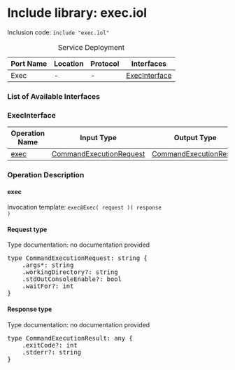 # Include library: exec.iol

Inclusion code: <code>include "exec.iol"</code>

<table>
  <caption>Service Deployment</caption>
  <thead>
    <tr>
      <th>Port Name</th>
      <th>Location</th>
      <th>Protocol</th>
      <th>Interfaces</th>
    </tr>
  </thead>
  <tbody>
    <tr>
      <td>Exec</td>
      <td>-</td>
      <td>-</td>
      <td><a href="#ExecInterface">ExecInterface</a></td>
    </tr>
  </tbody>
</table>

<h3>List of Available Interfaces</h3>

<h3 id="ExecInterface">ExecInterface</h3>

<table>
  <thead>
    <tr>
      <th>Operation Name</th>
      <th>Input Type</th>
      <th>Output Type</th>
      <th>Faults</th>
    </tr>
  </thead>
  <tbody>
    <tr>
      <td><a href="#exec">exec</a></td>
      <td><a href="#CommandExecutionRequest">CommandExecutionRequest</a></td>
      <td><a href="#CommandExecutionResult">CommandExecutionResult</a></td>
      <td>
      </td>
    </tr>
  </tbody>
</table>

### Operation Description



#### exec


Invocation template: <code>exec@Exec( request )( response )</code>

<h4 id="CommandExecutionRequest">Request type</h4>

Type documentation: no documentation provided 
<pre>type CommandExecutionRequest: string {
	.args*: string
	.workingDirectory?: string
	.stdOutConsoleEnable?: bool
	.waitFor?: int
}</pre>


<h4 id="CommandExecutionResult">Response type</h4>
Type documentation: no documentation provided 
<pre>type CommandExecutionResult: any {
	.exitCode?: int
	.stderr?: string
}</pre>









